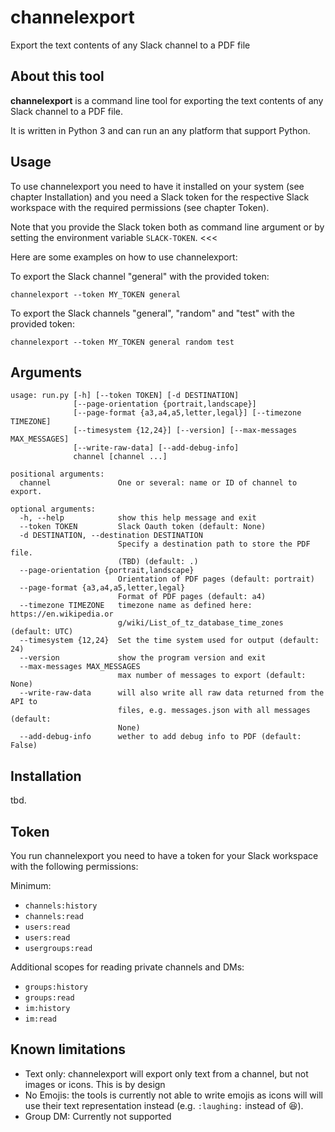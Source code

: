 # channelexport

Export the text contents of any Slack channel to a PDF file

## About this tool

**channelexport** is a command line tool for exporting the text contents of any Slack channel to a PDF file.

It is written in Python 3 and can run an any platform that support Python.

## Usage

To use channelexport you need to have it installed on your system (see chapter Installation) and you need a Slack token for the respective Slack workspace with the required permissions (see chapter Token).

>>>
Note that you provide the Slack token both as command line argument or by setting the environment variable `SLACK-TOKEN`.
<<<

Here are some examples on how to use channelexport:

To export the Slack channel "general" with the provided token:

`channelexport --token MY_TOKEN general`

To export the Slack channels "general", "random" and "test" with the provided token:

`channelexport --token MY_TOKEN general random test`

## Arguments

```text
usage: run.py [-h] [--token TOKEN] [-d DESTINATION]
              [--page-orientation {portrait,landscape}]
              [--page-format {a3,a4,a5,letter,legal}] [--timezone TIMEZONE]
              [--timesystem {12,24}] [--version] [--max-messages MAX_MESSAGES]
              [--write-raw-data] [--add-debug-info]
              channel [channel ...]

positional arguments:
  channel               One or several: name or ID of channel to export.

optional arguments:
  -h, --help            show this help message and exit
  --token TOKEN         Slack Oauth token (default: None)
  -d DESTINATION, --destination DESTINATION
                        Specify a destination path to store the PDF file.
                        (TBD) (default: .)
  --page-orientation {portrait,landscape}
                        Orientation of PDF pages (default: portrait)
  --page-format {a3,a4,a5,letter,legal}
                        Format of PDF pages (default: a4)
  --timezone TIMEZONE   timezone name as defined here: https://en.wikipedia.or
                        g/wiki/List_of_tz_database_time_zones (default: UTC)
  --timesystem {12,24}  Set the time system used for output (default: 24)
  --version             show the program version and exit
  --max-messages MAX_MESSAGES
                        max number of messages to export (default: None)
  --write-raw-data      will also write all raw data returned from the API to
                        files, e.g. messages.json with all messages (default:
                        None)
  --add-debug-info      wether to add debug info to PDF (default: False)
```

## Installation

tbd.

## Token

You run channelexport you need to have a token for your Slack workspace with the following permissions:

Minimum:

- `channels:history`
- `channels:read`
- `users:read`
- `users:read`
- `usergroups:read`

Additional scopes for reading private channels and DMs:

- `groups:history`
- `groups:read`
- `im:history`
- `im:read`

## Known limitations

- Text only: channelexport will export only text from a channel, but not images or icons. This is by design
- No Emojis: the tools is currently not able to write emojis as icons will will use their text representation instead (e.g. `:laughing:` instead of :laughing:).
- Group DM: Currently not supported
